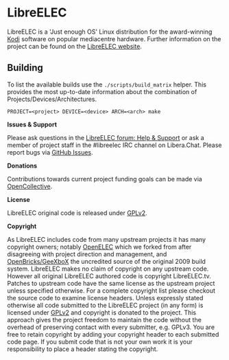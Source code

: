 # LibreELEC

LibreELEC is a 'Just enough OS' Linux distribution for the award-winning [Kodi](https://kodi.tv) software on popular mediacentre hardware. Further information on the project can be found on the [LibreELEC website](https://libreelec.tv).

## Building

To list the available builds use the `./scripts/build_matrix` helper. This provides the most up-to-date information about the combination of Projects/Devices/Architectures.

```
PROJECT=<project> DEVICE=<device> ARCH=<arch> make
```

**Issues & Support**

Please ask questions in the [LibreELEC forum: Help & Support](https://forum.libreelec.tv/forum-3.html) or ask a member of project staff in the #libreelec IRC channel on Libera.Chat. Please report bugs via [GitHub Issues](https://github.com/LibreELEC/LibreELEC.tv/issues).

**Donations**

Contributions towards current project funding goals can be made via [OpenCollective](https://opencollective.com/libreelec/donate).

**License**

LibreELEC original code is released under [GPLv2](https://www.gnu.org/licenses/gpl-2.0.html).

**Copyright**

As LibreELEC includes code from many upstream projects it has many copyright owners; notably [OpenELEC](https://openelec.tv) which we forked from after disagreeing with project direction and management, and [OpenBricks/GeeXboX](https://github.com/OpenBricks/openbricks/blob/master/AUTHORS) the uncredited source of the original 2009 build system. LibreELEC makes no claim of copyright on any upstream code. However all original LibreELEC authored code is copyright LibreELEC.tv. Patches to upstream code have the same license as the upstream project unless specified otherwise. For a complete copyright list please checkout the source code to examine license headers. Unless expressly stated otherwise all code submitted to the LibreELEC project (in any form) is licensed under [GPLv2](https://www.gnu.org/licenses/gpl-2.0.html) and copyright is donated to the project. This approach gives the project freedom to maintain the code without the overhead of preserving contact with every submitter, e.g. GPLv3. You are free to retain copyright by adding your copyright header to each submitted code page. If you submit code that is not your own work it is your responsibility to place a header stating the copyright.
